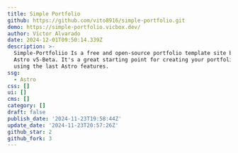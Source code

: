 ```yaml
---
title: Simple Portfolio
github: https://github.com/vito8916/simple-portfolio.git
demo: https://simple-portfolio.vicbox.dev/
author: Víctor Alvarado
date: 2024-12-01T09:50:14.339Z
description: >-
  Simple-Portfoliio Is a free and open-source portfolio template site built with
  Astro v5-Beta. It's a great starting point for creating your portfolio site
  using the last Astro features.
ssg:
  - Astro
css: []
ui: []
cms: []
category: []
draft: false
publish_date: '2024-11-23T19:58:44Z'
update_date: '2024-11-23T20:57:26Z'
github_star: 2
github_fork: 3
---
```

